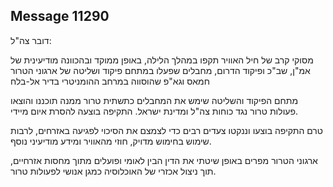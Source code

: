 ## Message 11290

דובר צה"ל:

מסוקי קרב של חיל האוויר תקפו במהלך הלילה, באופן ממוקד ובהכוונה מודיעינית של אמ"ן, שב"כ ופיקוד הדרום, מחבלים שפעלו במתחם פיקוד ושליטה של ארגוני הטרור חמאס וגא"פ שהוסווה במרחב ההומניטרי בדיר אל-בלח

מתחם הפיקוד והשליטה שימש את המחבלים כתשתית טרור ממנה תוכננו והוצאו פעולות טרור נגד כוחות צה"ל ומדינת ישראל.
התקיפה בוצעה להסרת איום מיידי.

טרם התקיפה בוצעו וננקטו צעדים רבים כדי לצמצם את הסיכוי לפגיעה באזרחים, לרבות שימוש בחימוש מדויק, חוזי מהאוויר ומידע מודיעיני נוסף.

ארגוני הטרור מפרים באופן שיטתי את הדין הבין לאומי ופועלים מתוך מחסות אזרחיים, תוך ניצול אכזרי של האוכלוסיה כמגן אנושי לפעולות טרור.

